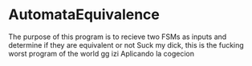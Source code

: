 # AutomataEquivalence
The purpose of this program is to recieve two FSMs as inputs and determine if they are equivalent or not
Suck my dick, this is the fucking worst program of the world
gg izi
Aplicando la cogecion
